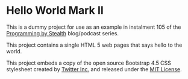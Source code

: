 # Hello World Mark II

This is a dummy project for use as an example in instalment 105 of the [Programming by Stealth](https://pbs.bartificer.net/) blog/podcast series.

This project contains a single HTML 5 web pages that says hello to the world.

This project embeds a copy of the open source Bootstrap 4.5 CSS stylesheet created by [Twitter Inc.](https://twitter.com/) and released under the [MIT License](https://github.com/twbs/bootstrap/blob/main/LICENSE).